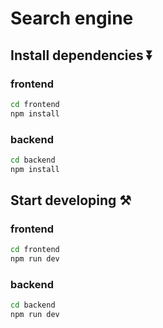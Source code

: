 # Search engine

## Install dependencies ⏬

### frontend

```bash
cd frontend
npm install
```

### backend

```bash
cd backend
npm install
```

## Start developing ⚒️

### frontend

```bash
cd frontend
npm run dev
```

### backend

```bash
cd backend
npm run dev
```
